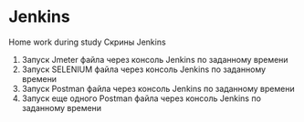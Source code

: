 # Jenkins
Home work during study
Скрины Jenkins
1. Запуск Jmeter файла через консоль Jenkins по заданному времени
2. Запуск SELENIUM файла через консоль Jenkins по заданному времени
3. Запуск Postman файла через консоль Jenkins по заданному времени
4. Запуск еще одного Postman файла через консоль Jenkins по заданному времени
